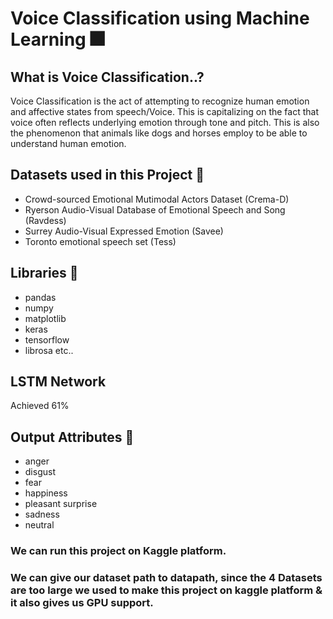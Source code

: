 # Voice Classification using Machine Learning 🎆
## What is Voice Classification..?
Voice Classification is the act of attempting to recognize human emotion and affective states from speech/Voice. 
This is capitalizing on the fact that voice often reflects underlying emotion through tone and pitch. 
This is also the phenomenon that animals like dogs and horses employ to be able to understand human emotion.

## Datasets used in this Project 🎲
- Crowd-sourced Emotional Mutimodal Actors Dataset (Crema-D)
- Ryerson Audio-Visual Database of Emotional Speech and Song (Ravdess)
- Surrey Audio-Visual Expressed Emotion (Savee)
- Toronto emotional speech set (Tess)

## Libraries 🎨
- pandas
- numpy
- matplotlib
- keras
- tensorflow
- librosa etc..

## LSTM Network
Achieved 61%

## Output Attributes 🎁
- anger
- disgust
- fear
- happiness
- pleasant surprise
- sadness
- neutral

### We can run this project on Kaggle platform.
### We can give our dataset path to datapath, since the 4 Datasets are too large we used to make this project on kaggle platform & it also gives us GPU support.
